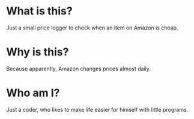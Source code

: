 # What is this?

Just a small price logger to check when an item on Amazon is cheap.

# Why is this?

Because apparently, Amazon changes prices almost daily.

# Who am I?

Just a coder, who likes to make life easier for himself with little programs.
